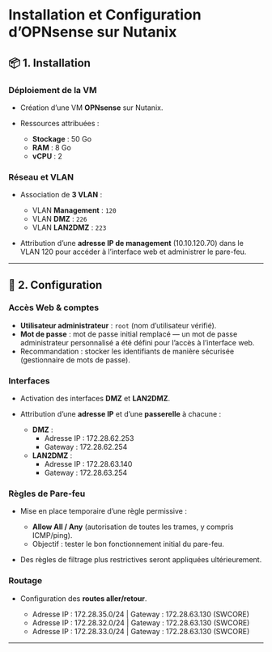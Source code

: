 # Installation et Configuration d’OPNsense sur Nutanix

## 📦 1. Installation 

### Déploiement de la VM

* Création d’une VM **OPNsense** sur Nutanix.
* Ressources attribuées :

  * **Stockage** : 50 Go
  * **RAM** : 8 Go
  * **vCPU** : 2

### Réseau et VLAN

* Association de **3 VLAN** :
  - VLAN **Management** : `120`
  - VLAN **DMZ** : `226`
  - VLAN **LAN2DMZ** : `223`

* Attribution d’une **adresse IP de management** (10.10.120.70) dans le VLAN 120 pour accéder à l’interface web et administrer le pare-feu.

---

## 🔧 2. Configuration 

### Accès Web & comptes

- **Utilisateur administrateur** : `root` (nom d’utilisateur vérifié).  
- **Mot de passe** : mot de passe initial remplacé — un mot de passe administrateur personnalisé a été défini pour l’accès à l’interface web.  
- Recommandation : stocker les identifiants de manière sécurisée (gestionnaire de mots de passe).


### Interfaces

* Activation des interfaces **DMZ** et **LAN2DMZ**.
* Attribution d’une **adresse IP** et d’une **passerelle** à chacune : 

    - **DMZ** : 
        * Adresse IP : 172.28.62.253 
        * Gateway : 172.28.62.254
    - **LAN2DMZ** : 
        * Adresse IP : 172.28.63.140
        * Gateway : 172.28.63.254

### Règles de Pare-feu

* Mise en place temporaire d’une règle permissive :

  * **Allow All / Any** (autorisation de toutes les trames, y compris ICMP/ping).
  * Objectif : tester le bon fonctionnement initial du pare-feu.
* Des règles de filtrage plus restrictives seront appliquées ultérieurement.

### Routage

* Configuration des **routes aller/retour**.

    * Adresse IP : 172.28.35.0/24 | Gateway : 172.28.63.130 (SWCORE) 
    * Adresse IP : 172.28.32.0/24 | Gateway : 172.28.63.130 (SWCORE) 
    * Adresse IP : 172.28.33.0/24 | Gateway : 172.28.63.130 (SWCORE)  

---
